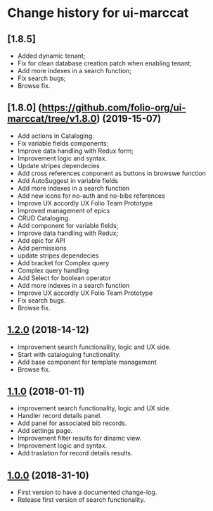 # Change history for ui-marccat

## [1.8.5]
* Added dynamic tenant;
* Fix for clean database creation patch when enabling tenant;
* Add more indexes in a search function;
* Fix search bugs;
* Browse fix.

## [1.8.0] (https://github.com/folio-org/ui-marccat/tree/v1.8.0) (2019-15-07)
* Add actions in Cataloging.
* Fix variable fields components;
* Improve data handling with Redux form;
* Improvement logic and syntax.
* Update stripes dependecies
* Add cross references conponent as buttons in browswe function
* Add AutoSuggest in variable fields
* Add more indexes in a search function
* Add new icons for no-auth and no-bibs references
* Improve UX accordly UX Folio Team Prototype
* Improved management of epics
* CRUD Cataloging.
* Add component for variable fields;
* Improve data handling with Redux;
* Add epic for API
* Add permissions
* update stripes dependecies
* Add bracket for Complex query
* Complex query handling
* Add Select for boolean operator
* Add more indexes in a search function
* Improve UX accordly UX Folio Team Prototype
* Fix search bugs.
* Browse fix.

## [1.2.0](https://github.com/folio-org/ui-marccat/tree/v1.2.0) (2018-14-12)
* improvement search functionality, logic and UX side.
* Start with cataloguing functionality.
* Add base component for template management
* Browse fix.

## [1.1.0](https://github.com/folio-org/ui-marccat/tree/v1.1.0) (2018-01-11)
* improvement search functionality, logic and UX side.
* Handler record details panel.
* Add panel for associated bib records.
* Add settings page.
* Improvement filter results for dinamc view.
* Improvement logic and syntax.
* Add traslation for record details results.

## [1.0.0](https://github.com/folio-org/ui-marccat/tree/v1.0.0) (2018-31-10)

* First version to have a documented change-log.
* Release first version of search functionality.